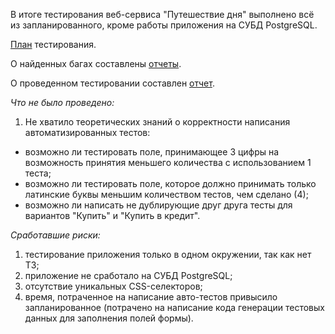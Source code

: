 В итоге тестирования веб-сервиса "Путешествие дня" выполнено всё из запланированного, кроме работы приложения на СУБД PostgreSQL.

<a href= https://github.com/Rostiks52/Diplom/blob/master/Artifacts/Plan.md>План</a> тестирования.

О найденных багах составлены <a href= https://github.com/Rostiks52/Diplom/issues>отчеты</a>.

О проведенном тестировании составлен <a href= https://github.com/Rostiks52/Diplom/blob/master/Artifacts/Report.md>отчет</a>.


*Что не было проведено:*
1. Не хватило теоретических знаний о корректности написания автоматизированных тестов:
* возможно ли тестировать поле, принимающее 3 цифры на возможность принятия меньшего количества с использованием 1 теста;
* возможно ли тестировать поле, которое должно принимать только латинские буквы меньшим количеством тестов, чем сделано (4);
* возможно ли написать не дублирующие друг друга тесты для вариантов "Купить" и "Купить в кредит".

*Сработавшие риски:*
1. тестирование приложения только в одном окружении, так как нет ТЗ;
2. приложение не сработало на СУБД PostgreSQL;
3. отсутствие уникальных CSS-селекторов;
4. время, потраченное на написание авто-тестов привысило запланированное (потрачено на написание кода генерации тестовых данных для заполнения полей формы).



